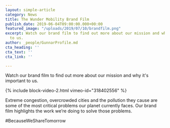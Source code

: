```yaml
---
layout: simple-article
category: News
title: The Wunder Mobility Brand Film
publish_date: 2019-06-04T09:00:00.000+00:00
featured_image: "/uploads/2019/07/10/brandfilm.png"
excerpt: Watch our brand film to find out more about our mission and why it's important
  to us.
author: _people/GunnarProfile.md
cta_heading: ''
cta_text: ''
cta_link: ''

---
```

Watch our brand film to find out more about our mission and why it's important to us.

{% include block-video-2.html vimeo-id="318402556" %}

Extreme congestion, overcrowded cities and the pollution they cause are some of the most critical problems our planet currently faces. Our brand film highlights the work we’re doing to solve those problems.

\#BecauseWeShareTomorrow